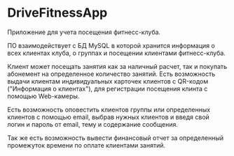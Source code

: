 # DriveFitnessApp
Приложение для учета посещения фитнесс-клуба. 

ПО взаимодействует с БД MySQL в которой хранится информация о всех клиентах клуба, о группах и посещении клиентами фитнесс-клуба.

Клиент может посещать занятия как за наличный расчет, так и покупать абонемент на определенное количество занятий.
Есть возможность выдачи клиентам индивидуальных карточек клиентов с QR-кодом ("Информация о клиентах"), для регистрации посещения клинта с помощью Web-камеры.

Есть возможность оповестить клиентов группы или определенных клиентов с помощью email, выбрав нужных клиентов и введя свой логин и пароль от email, тему и содержание сообщения.

Так же есть возможность вывести финансовый отчет за определенный промежуток времени по оплате клиентами занятий.
